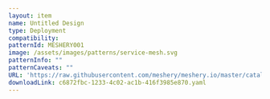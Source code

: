 ```yaml
---
layout: item
name: Untitled Design
type: Deployment
compatibility: 
patternId: MESHERY001
image: /assets/images/patterns/service-mesh.svg
patternInfo: ""
patternCaveats: ""
URL: 'https://raw.githubusercontent.com/meshery/meshery.io/master/catalog/c6872fbc-1233-4c02-ac1b-416f3985e870.yaml'
downloadLink: c6872fbc-1233-4c02-ac1b-416f3985e870.yaml
---
```

